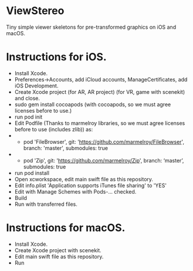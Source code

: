 # ViewStereo
Tiny simple viewer skeletons for pre-transformed graphics on iOS and macOS.

# Instructions for iOS.
* Install Xcode.
* Preferences->Accounts, add iCloud accounts, ManageCertificates, add iOS Development.
* Create Xcode project (for AR, AR project) (for VR, game with scenekit) and close.
* sudo gem install cocoapods (with cocoapods, so we must agree licenses before to use.)
* run pod init
* Edit Podfile (Thanks to marmelroy libraries, so we must agree licenses before to use (includes zlib)) as:
* * pod 'FileBrowser', git: 'https://github.com/marmelroy/FileBrowser', branch: 'master', submodules: true
* * pod 'Zip', git: 'https://github.com/marmelroy/Zip', branch: ‘master’, submodules: true
* run pod install
* Open xcworkspace, edit main swift file as this repository.
* Edit info.plist 'Application supports iTunes file sharing' to 'YES'
* Edit with Manage Schemes with Pods-... checked.
* Build
* Run with transferred files.

# Instructions for macOS.
* Install Xcode.
* Create Xcode project with scenekit.
* Edit main swift file as this repository.
* Run
